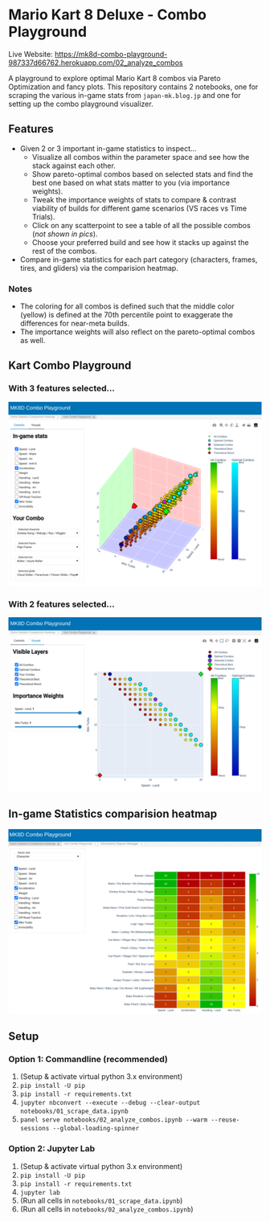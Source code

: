 # Mario Kart 8 Deluxe - Combo Playground

Live Website: https://mk8d-combo-playground-987337d66762.herokuapp.com/02_analyze_combos

A playground to explore optimal Mario Kart 8 combos via Pareto Optimization and fancy plots. This repository contains 2 notebooks, one for scraping the various in-game stats from `japan-mk.blog.jp` and one for setting up the combo playground visualizer.

## Features
* Given 2 or 3 important in-game statistics to inspect...
    * Visualize all combos within the parameter space and see how the stack against each other.
    * Show pareto-optimal combos based on selected stats and find the best one based on what stats matter to you (via importance weights).
    * Tweak the importance weights of stats to compare & contrast viability of builds for different game scenarios (VS races vs Time Trials).
    * Click on any scatterpoint to see a table of all the possible combos (*not shown in pics*).
    * Choose your preferred build and see how it stacks up against the rest of the combos.
* Compare in-game statistics for each part category (characters, frames, tires, and gliders) via the comparision heatmap.

### Notes
* The coloring for all combos is defined such that the middle color (yellow) is defined at the 70th percentile point to exaggerate the differences for near-meta builds.
* The importance weights will also reflect on the pareto-optimal combos as well.

## Kart Combo Playground

### With 3 features selected...
![Screenshot of Kart Combo Playground - 3D View](images/playground-3d-view.png)

### With 2 features selected...
![Screenshot of Kart Combo Playground - 2D View](images/playground-2d-view.png)

## In-game Statistics comparision heatmap
![Screenshot of in-game statistics for each part category](images/game-stat-heatmap.png)

## Setup

### Option 1: Commandline (recommended)

1. (Setup & activate virtual python 3.x environment)
2. `pip install -U pip`
3. `pip install -r requirements.txt`
4. `jupyter nbconvert --execute --debug --clear-output notebooks/01_scrape_data.ipynb`
5. `panel serve notebooks/02_analyze_combos.ipynb --warm --reuse-sessions --global-loading-spinner`

### Option 2: Jupyter Lab

1. (Setup & activate virtual python 3.x environment)
2. `pip install -U pip`
3. `pip install -r requirements.txt`
4. `jupyter lab`
5. (Run all cells in `notebooks/01_scrape_data.ipynb`)
6. (Run all cells in `notebooks/02_analyze_combos.ipynb`)
